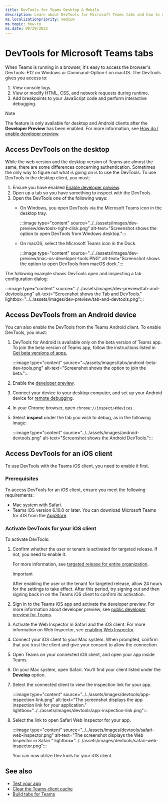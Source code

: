 ```yaml
---
title: DevTools for Teams Desktop & Mobile
description: Learn about DevTools for Microsoft Teams tabs and how to access and debug DevTools using Teams desktop or mobile client (Android).
ms.localizationpriority: medium
ms.topic: how-to
ms.date: 08/29/2022
---
```


# DevTools for Microsoft Teams tabs

When Teams is running in a browser, it's easy to access the browser's DevTools: F12 on Windows or Command-Option-I on macOS. The DevTools gives you access to:

1. View console logs.
1. View or modify HTML, CSS, and network requests during runtime.
1. Add breakpoints to your JavaScript code and perform interactive debugging.

> [!NOTE]
> The feature is only available for desktop and Android clients after the **Developer Preview** has been enabled. For more information, see [How do I enable developer preview](~/resources/dev-preview/developer-preview-intro.md).

## Access DevTools on the desktop

While the web version and the desktop version of Teams are almost the same, there are some differences concerning authentication. Sometimes the only way to figure out what is going on is to use the DevTools. To use DevTools in the desktop client, you must:

1. Ensure you have enabled [Enable developer preview](../../resources/dev-preview/developer-preview-intro.md#enable-developer-preview).
1. Open up a tab so you have something to inspect with the DevTools.
1. Open the DevTools one of the following ways:
    * On Windows, you open DevTools via the Microsoft Teams icon in the desktop tray.

      :::image type="content" source="../../assets/images/dev-preview/devtools-right-click.png" alt-text="Screenshot shows the option to open DevTools from Windows desktop.":::

    * On macOS, select the Microsoft Teams icon in the Dock.

      :::image type="content" source="../../assets/images/dev-preview/mac-os-developer-tools.PNG" alt-text="Screenshot shows the option to open DevTools from macOS dock.":::

The following example shows DevTools open and inspecting a tab configuration dialog:

   :::image type="content" source="../../assets/images/dev-preview/tab-and-devtools.png" alt-text="Screenshot shows the Tab and DevTools." lightbox="../../assets/images/dev-preview/tab-and-devtools.png":::

## Access DevTools from an Android device

You can also enable the DevTools from the Teams Android client. To enable DevTools, you must:

1. DevTools for Android is available only on the beta version of Teams app. To join the beta version of Teams app, follow the instructions listed in [Get beta versions of apps.](https://support.google.com/googleplay/answer/7003180?hl=en#:~:text=Get%20beta%20versions%20of%20apps)

   :::image type="content" source="~/assets/images/tabs/android-beta-dev-tools.png" alt-text="Screenshot shows the option to join the beta.":::

1. Enable the [developer preview](~/resources/dev-preview/developer-preview-intro.md).
1. Connect your device to your desktop computer, and set up your Android device for [remote debugging](https://developers.google.com/web/tools/chrome-devtools/remote-debugging/).
1. In your Chrome browser, open `chrome://inspect/#devices`.
1. Select **inspect** under the tab you wish to debug, as in the following image:

   :::image type="content" source="../../assets/images/android-devtools.png" alt-text="Screenshot shows the Android DevTools.":::

## Access DevTools for an iOS client

To use DevTools with the Teams iOS client, you need to enable it first.

### Prerequisites

To access DevTools for an iOS client, ensure you meet the following requirements:

* Mac system with Safari.
* Teams iOS version 6.10.0 or later. You can download Microsoft Teams for iOS from the [AppStore](https://aka.ms/teamsmobiledownload).

### Activate DevTools for your iOS client

To activate DevTools:

1. Confirm whether the user or tenant is activated for targeted release. If not, you need to enable it.

   For more information, see [targeted release for entire organization](/microsoft-365/admin/manage/release-options-in-office-365?view=o365-worldwide.md#targeted-release-for-entire-organization&preserve-view=true).

   > [!IMPORTANT]
   > After enabling the user or the tenant for targeted release, allow 24 hours for the settings to take effect. After this period, try signing out and then signing back in on the Teams iOS client to confirm its activation.

1. Sign in to the Teams iOS app and activate the developer preview. For more information about developer preview, see [public developer preview for Teams](../../resources/dev-preview/developer-preview-intro.md).

1. Activate the Web Inspector in Safari and the iOS client. For more information on Web Inspector, see [enabling Web Inspector](https://webkit.org/web-inspector/enabling-web-inspector/).

1. Connect your iOS client to your Mac system. When prompted, confirm that you trust the client and give your consent to allow the connection.

1. Open Teams on your connected iOS client, and open your app inside Teams.

1. On your Mac system, open Safari. You'll find your client listed under the **Develop** option.

1. Select the connected client to view the inspection link for your app.

   :::image type="content" source="../../assets/images/devtools/app-inspection-link.png" alt-text="The screenshot displays the app inspection link for your application." lightbox="../../assets/images/devtools/app-inspection-link.png":::

1. Select the link to open Safari Web Inspector for your app.

   :::image type="content" source="../../assets/images/devtools/safari-web-inspector.png" alt-text="The screenshot displays the Web Inspector in Safari." lightbox="../../assets/images/devtools/safari-web-inspector.png":::

   You can now utilize DevTools for your iOS client.

## See also

* [Test your app](../../concepts/build-and-test/test-app-overview.md)
* [Clear the Teams client cache](/microsoftteams/troubleshoot/teams-administration/clear-teams-cache)
* [Build tabs for Teams](../what-are-tabs.md)
